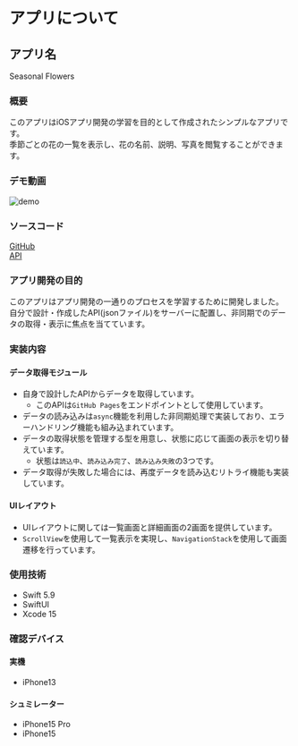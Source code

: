 # アプリについて

## アプリ名

Seasonal Flowers

### 概要

このアプリはiOSアプリ開発の学習を目的として作成されたシンプルなアプリです。  
季節ごとの花の一覧を表示し、花の名前、説明、写真を閲覧することができます。

### デモ動画

![demo](https://github.com/yuzyuzx/seasonal-flowers/assets/67046330/0b7a6f97-9d4a-49a7-ab5d-71eb2f9c4e0f)

### ソースコード

[GitHub](https://github.com/yuzyuzx/seasonal-flowers/tree/main)  
[API](https://yuzyuzx.github.io/api/seasonal-flowers/flowerData.json)

### アプリ開発の目的

このアプリはアプリ開発の一通りのプロセスを学習するために開発しました。  
自分で設計・作成したAPI(jsonファイル)をサーバーに配置し、非同期でのデータの取得・表示に焦点を当てています。

### 実装内容

#### データ取得モジュール

- 自身で設計したAPIからデータを取得しています。
  - このAPIは`GitHub Pages`をエンドポイントとして使用しています。
- データの読み込みは`async`機能を利用した非同期処理で実装しており、エラーハンドリング機能も組み込まれています。
- データの取得状態を管理する型を用意し、状態に応じて画面の表示を切り替えています。
  - 状態は`読込中`、`読み込み完了`、`読み込み失敗`の3つです。
- データ取得が失敗した場合には、再度データを読み込むリトライ機能も実装しています。

#### UIレイアウト

- UIレイアウトに関しては一覧画面と詳細画面の2画面を提供しています。
- `ScrollView`を使用して一覧表示を実現し、`NavigationStack`を使用して画面遷移を行っています。

### 使用技術

- Swift 5.9
- SwiftUI
- Xcode 15

### 確認デバイス

#### 実機

- iPhone13

#### シュミレーター

- iPhone15 Pro
- iPhone15
